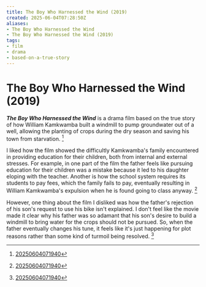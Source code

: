 ```yaml
---
title: The Boy Who Harnessed the Wind (2019)
created: 2025-06-04T07:28:50Z
aliases:
- The Boy Who Harnessed the Wind
- The Boy Who Harnessed the Wind (2019)
tags:
- film
- drama
- based-on-a-true-story
---
```


# The Boy Who Harnessed the Wind (2019)

**_The Boy Who Harnessed the Wind_** is a drama film based on the true story of how William Kamkwamba built a windmill to pump groundwater out of a well, allowing the planting of crops during the dry season and saving his town from starvation. [^1]

I liked how the film showed the difficultly Kamkwamba's family encountered in providing education for their children, both from internal and external stresses. For example, in one part of the film the father feels like pursuing education for their children was a mistake because it led to his daughter eloping with the teacher. Another is how the school system requires its students to pay fees, which the family fails to pay, eventually resulting in William Kamkwamba's expulsion when he is found going to class anyway. [^1]

However, one thing about the film I disliked was how the father's rejection of his son's request to use his bike isn't explained. I don't feel like the movie made it clear why his father was so adamant that his son's desire to build a windmill to bring water for the crops should not be pursued. So, when the father eventually changes his tune, it feels like it's just happening for plot reasons rather than some kind of turmoil being resolved. [^1]

[^1]: [20250604071940](../entries/20250604071940.md)